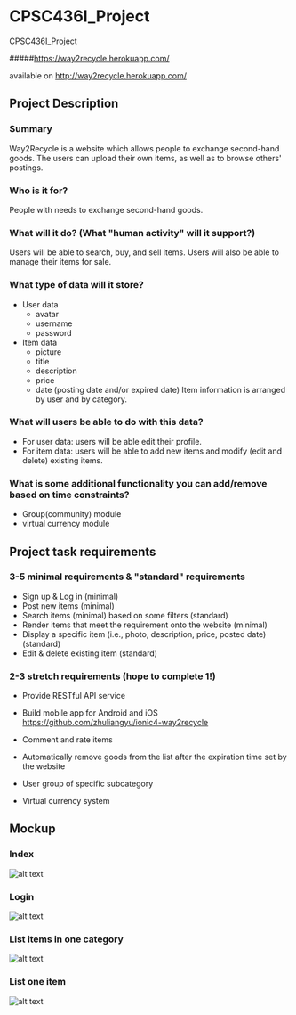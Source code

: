 # CPSC436I_Project
CPSC436I_Project

#####https://way2recycle.herokuapp.com/


available on http://way2recycle.herokuapp.com/

## Project Description

### Summary
Way2Recycle is a website which allows people to exchange second-hand goods. The users can upload their own items, as well as to browse others' postings.

### Who is it for?
People with needs to exchange second-hand goods.
### What will it do? (What "human activity" will it support?)
Users will be able to search, buy, and sell items.
Users will also be able to manage their items for sale.
### What type of data will it store?
* User data
    * avatar
    * username
    * password
* Item data
    * picture
    * title
    * description
    * price
    * date (posting date and/or expired date)
Item information is arranged by user and by category.
### What will users be able to do with this data?
* For user data: users will be able edit their profile. 
* For item data: users will be able to add new items and modify (edit and delete) existing items.
### What is some additional functionality you can add/remove based on time constraints?
* Group(community) module
* virtual currency module

## Project task requirements

### 3-5 minimal requirements & "standard" requirements
* Sign up & Log in (minimal)
* Post new items (minimal)
* Search items (minimal) based on some filters (standard)
* Render items that meet the requirement onto the website (minimal)
* Display a specific item (i.e., photo, description, price, posted date) (standard)
* Edit & delete existing item (standard)
### 2-3 stretch requirements (hope to complete 1!)
* Provide RESTful API service
* Build mobile app for Android and iOS
https://github.com/zhuliangyu/ionic4-way2recycle

* Comment and rate items
* Automatically remove goods from the list after the expiration time set by the website
* User group of specific subcategory
* Virtual currency system

## Mockup
### Index

![alt text](./mockup/my_index.png)
### Login
![alt text](./mockup/my_register.png)
### List items in one category
![alt text](./mockup/my_list.png)
### List one item
![alt text](./mockup/one_item_display.png)


